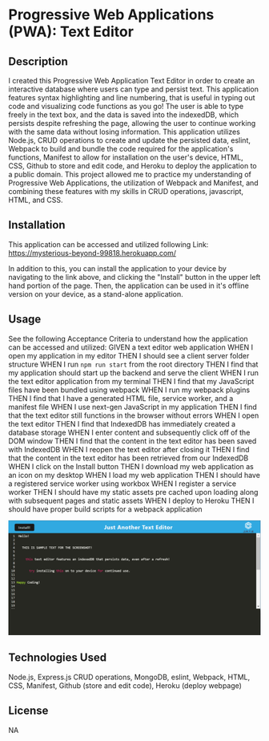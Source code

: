 # Progressive Web Applications (PWA): Text Editor

## Description

I created this Progressive Web Application Text Editor in order to create an interactive database where users can type and persist text. This application features syntax highlighting and line numbering, that is useful in typing out code and visualizing code functions as you go! The user is able to type freely in the text box, and the data is saved into the indexedDB, which persists despite refreshing the page, allowing the user to continue working with the same data without losing information. This application utilizes Node.js, CRUD operations to create and update the persisted data, eslint, Webpack to build and bundle the code required for the application's functions, Manifest to allow for installation on the user's device, HTML, CSS, Github to store and edit code, and Heroku to deploy the application to a public domain. This project allowed me to practice my understanding of Progressive Web Applications, the utilization of Webpack and Manifest, and combining these features with my skills in CRUD operations, javascript, HTML, and CSS.

## Installation

This application can be accessed and utilized following Link: https://mysterious-beyond-99818.herokuapp.com/

In addition to this, you can install the application to your device by navigating to the link above, and clicking the "Install" button in the upper left hand portion of the page. Then, the application can be used in it's offline version on your device, as a stand-alone application.

## Usage

See the following Acceptance Criteria to understand how the application can be accessed and utilized:
GIVEN a text editor web application
WHEN I open my application in my editor
THEN I should see a client server folder structure
WHEN I run `npm run start` from the root directory
THEN I find that my application should start up the backend and serve the client
WHEN I run the text editor application from my terminal
THEN I find that my JavaScript files have been bundled using webpack
WHEN I run my webpack plugins
THEN I find that I have a generated HTML file, service worker, and a manifest file
WHEN I use next-gen JavaScript in my application
THEN I find that the text editor still functions in the browser without errors
WHEN I open the text editor
THEN I find that IndexedDB has immediately created a database storage
WHEN I enter content and subsequently click off of the DOM window
THEN I find that the content in the text editor has been saved with IndexedDB
WHEN I reopen the text editor after closing it
THEN I find that the content in the text editor has been retrieved from our IndexedDB
WHEN I click on the Install button
THEN I download my web application as an icon on my desktop
WHEN I load my web application
THEN I should have a registered service worker using workbox
WHEN I register a service worker
THEN I should have my static assets pre cached upon loading along with subsequent pages and static assets
WHEN I deploy to Heroku
THEN I should have proper build scripts for a webpack application

![JATE Readme Screenshot](./client/src/images/jatescreenshot.png)

## Technologies Used

Node.js, Express.js CRUD operations, MongoDB, eslint, Webpack, HTML, CSS, Manifest, Github (store and edit code), Heroku (deploy webpage)

## License

NA
